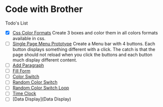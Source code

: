 # Code with Brother

Todo's List

- [x] [Css Color Formats](/CssColorFormats/)  Create 3 boxes and color them in all colors formats available in css. 
- [ ] [Single Page Menu Prototype](/SinglePageMenuPrototype) Create a Menu bar with 4 buttons. Each button displays something different with a click. The catch is that the page should not reload when you click the buttons and each button much display different content. 
- [ ] [Add Paragraph](/AddParagraph)
- [ ] [Fill Form](/FillForm)
- [ ] [Color Switch](/ColorSwitch)
- [ ] [Random Color Switch](/RandomColorSwitch)
- [ ] [Random Color Switch Loop](/RandomColorSwitchLoop)
- [ ] [Time Clock](/TimeClock)
- [ ] [Data Display](Data Display)